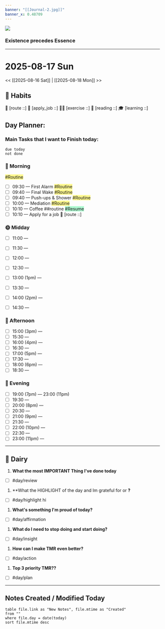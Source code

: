 ```yaml
---
banner: "[[Journal-2.jpg]]"
banner_x: 0.48709
---
```

![](https://www.youtube.com/watch?v=KwatUSh-6xY)
### Existence precedes Essence
---
# 2025-08-17 Sun
<< [[2025-08-16 Sat]] | [[2025-08-18 Mon]] >>
## 💪 Habits 
📍 [route ::] 
💼 [apply_job ::] 
🏃‍♂️ [exercise ::] 
🔖 [reading ::] 
🎓 [learning ::]
## Day Planner:
### Main Tasks that I want to Finish today:
```tasks
due today
not done
```
### 🌅 Morning
<span style="background:#fff88f">#Routine</span>
- [ ] 09:30 — First Alarm 
<span style="background:#fff88f">#Routine</span>
- [ ] 09:40 — Final Wake 
<span style="background:#fff88f">#Routine</span>
- [ ] 09:40 — Push-ups & Shower 
<span style="background:#fff88f">#Routine</span>
- [ ] 10:00 — Mediation 
<span style="background:#fff88f">#Routine</span>
- [ ] 10:10 — Coffee ##routine 
<span style="background:#affad1">#Resume</span>
- [ ] 10:10 — Apply for a job
📍 [route ::]
### 🌞 Midday
- [ ] 11:00 —  
- [ ] 11:30 —  
- [ ] 12:00 —  

- [ ] 12:30 —  
- [ ] 13:00 (1pm) —  
- [ ] 13:30 —  
- [ ] 14:00 (2pm) —    
- [ ] 14:30 —  
### 🌆 Afternoon
- [ ] 15:00 (3pm) —  
- [ ] 15:30 —  
- [ ] 16:00 (4pm) —  
- [ ] 16:30 —  
- [ ] 17:00 (5pm) —  
- [ ] 17:30 —  
- [ ] 18:00 (6pm) —  
- [ ] 18:30 — 
### 🌙 Evening
- [ ] 19:00 (7pm) —  23:00 (11pm)
- [ ] 19:30 —  
- [ ] 20:00 (8pm) —  
- [ ] 20:30 —  
- [ ] 21:00 (9pm) —  
- [ ] 21:30 —  
- [ ] 22:00 (10pm) —  
- [ ] 22:30 —  
- [ ] 23:00 (11pm) —  
---
## 📕 Dairy

1. **What the most IMPORTANT Thing I've done today**
- [ ] #day/review
1. **What the HIGHLIGHT of the day and Im grateful for or **?**
- [ ] #day/highlight hi
1. **What's something I'm proud of today?**
- [ ] #day/affirmation
1. **What do I need to stop doing and start doing?**
- [ ] #day/insight
1. **How can I make TMR even better?**
- [ ] #day/action
1. **Top 3 priority TMR??**
- [ ] #day/plan
---
##  Notes Created / Modified Today
```dataview
table file.link as "New Notes", file.mtime as "Created"
from ""
where file.day = date(today)
sort file.mtime desc
```

